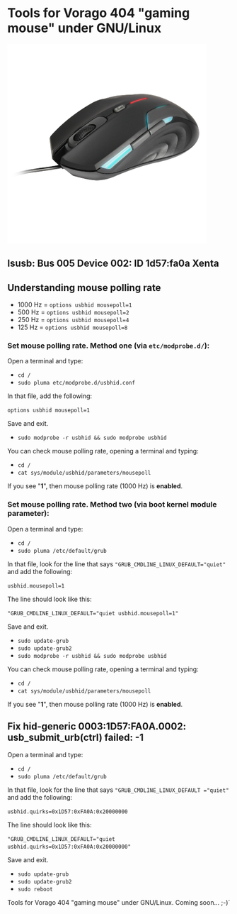 # Tools for Vorago 404 "gaming mouse" under GNU/Linux

![Sample Run](https://raw.githubusercontent.com/tuxkernel/Vorago/master/images/00.png)

## lsusb: Bus 005 Device 002: ID 1d57:fa0a Xenta

## Understanding mouse polling rate

- 1000 Hz = `options usbhid mousepoll=1`
- 500 Hz = `options usbhid mousepoll=2`
- 250 Hz = `options usbhid mousepoll=4`
- 125 Hz = `options usbhid mousepoll=8`

### Set mouse polling rate. Method one (via `etc/modprobe.d/`):

Open a terminal and type:

- `cd /`
- `sudo pluma etc/modprobe.d/usbhid.conf`

In that file, add the following:

`options usbhid mousepoll=1`

Save and exit.

- `sudo modprobe -r usbhid && sudo modprobe usbhid`

You can check mouse polling rate, opening a terminal and typing:

- `cd /`
- `cat sys/module/usbhid/parameters/mousepoll`

If you see "**1**", then mouse polling rate (1000 Hz) is **enabled**.

### Set mouse polling rate. Method two (via boot kernel module parameter):

Open a terminal and type:

- `cd /`
- `sudo pluma /etc/default/grub`

In that file, look for the line that says `"GRUB_CMDLINE_LINUX_DEFAULT="quiet"` and add the following:

`usbhid.mousepoll=1`

The line should look like this:

`"GRUB_CMDLINE_LINUX_DEFAULT="quiet usbhid.mousepoll=1"`

Save and exit.

- `sudo update-grub`
- `sudo update-grub2`
- `sudo modprobe -r usbhid && sudo modprobe usbhid`

You can check mouse polling rate, opening a terminal and typing:

- `cd /`
- `cat sys/module/usbhid/parameters/mousepoll`

If you see "**1**", then mouse polling rate (1000 Hz) is **enabled**.

## Fix hid-generic 0003:1D57:FA0A.0002: usb_submit_urb(ctrl) failed: -1

Open a terminal and type:

- `cd /`
- `sudo pluma /etc/default/grub`

In that file, look for the line that says `"GRUB_CMDLINE_LINUX_DEFAULT ="quiet"` and add the following:

`usbhid.quirks=0x1D57:0xFA0A:0x20000000`

The line should look like this:

`"GRUB_CMDLINE_LINUX_DEFAULT="quiet usbhid.quirks=0x1D57:0xFA0A:0x20000000"`

Save and exit.

- `sudo update-grub`
- `sudo update-grub2`
- `sudo reboot`

Tools for Vorago 404 "gaming mouse" under GNU/Linux. Coming soon... ;-)´
